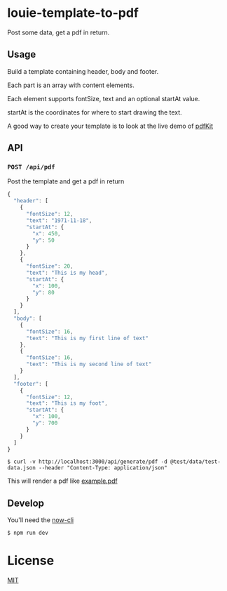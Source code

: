 # louie-template-to-pdf

Post some data, get a pdf in return.

## Usage

Build a template containing header, body and footer.

Each part is an array with content elements.

Each element supports fontSize, text and an optional startAt value.

startAt is the coordinates for where to start drawing the text.

A good way to create your template is to look at the live demo of [pdfKit](http://pdfkit.org/demo/browser.html)

## API

### `POST /api/pdf`

Post the template and get a pdf in return

```JavaScript
{
  "header": [
    {
      "fontSize": 12,
      "text": "1971-11-18",
      "startAt": {
        "x": 450,
        "y": 50
      }
    },
    {
      "fontSize": 20,
      "text": "This is my head",
      "startAt": {
        "x": 100,
        "y": 80
      }
    }
  ],
  "body": [
    {
      "fontSize": 16,
      "text": "This is my first line of text"
    },
    {
      "fontSize": 16,
      "text": "This is my second line of text"
    }
  ],
  "footer": [
    {
      "fontSize": 12,
      "text": "This is my foot",
      "startAt": {
        "x": 100,
        "y": 700
      }
    }
  ]
}
```

```
$ curl -v http://localhost:3000/api/generate/pdf -d @test/data/test-data.json --header "Content-Type: application/json"
```

This will render a pdf like [example.pdf](example.pdf)

## Develop

You'll need the [now-cli](https://zeit.co/download)

```
$ npm run dev
```

# License

[MIT](LICENSE)
